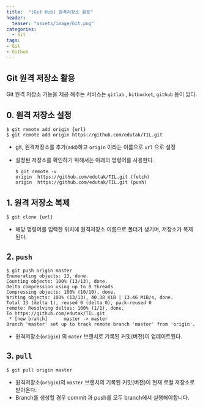 ```yaml
---
title:  "[Git Hub] 원격저장소 활용"
header:
  teaser: "assets/image/Git.png"
categories: 
  - Git
tags:
- Git
- Github
---
```


## Git 원격 저장소 활용

Git 원격 저장소 기능을 제공 해주는 서비스는 `gitlab` , `bitbucket`, `github` 등이 있다.



## 0. 원격 저장소 설정

```
$ git remote add origin {url}
$ git remote add origin https://github.com/edutak/TIL.git
```

- git, 원격저장소를 추가(`add`)하고 `origin` 이라는 이름으로 `url` 으로 설정

- 설정된 저장소를 확인하기 위해서는 아래의 명령어를 사용한다.

  ```
  $ git remote -v
  origin  https://github.com/edutak/TIL.git (fetch)
  origin  https://github.com/edutak/TIL.git (push)
  ```



## 1. 원격 저장소 복제

```
$ git clone {url}
```

- 해당 명령어를 입력한 위치에 원격저장소 이름으로 폴더가 생기며, 저장소가 복제 된다.



## 2. `push`

```
$ git push origin master
Enumerating objects: 13, done.
Counting objects: 100% (13/13), done.
Delta compression using up to 8 threads
Compressing objects: 100% (10/10), done.
Writing objects: 100% (13/13), 40.38 KiB | 13.46 MiB/s, done.
Total 13 (delta 1), reused 0 (delta 0), pack-reused 0
remote: Resolving deltas: 100% (1/1), done.
To https://github.com/edutak/TIL.git
 * [new branch]      master -> master
Branch 'master' set up to track remote branch 'master' from 'origin'.
```

- 원격저장소(`origin`) 의 `mater` 브랜치로 기록된 커밋(버전)이 업데이트된다.



## 3. `pull`

```
$ git pull origin master
```

- 원격저장소(`origin`)의 `master` 브랜치의 기록된 커밋(버전)이 현재 로컬 저장소로 받아온다.
- Branch를 생성할 경우 commit 과 push를 모두 branch에서 실행해야합니다.